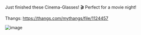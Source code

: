 Just finished these Cinema-Glasses! 🎬 Perfect for a movie night!

Thangs: https://thangs.com/mythangs/file/1124457

![image](https://github.com/user-attachments/assets/11810ddd-5bfb-4c76-a5eb-6586cb7b63fa)
